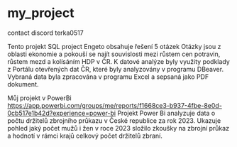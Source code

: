# my_project
contact discord terka0517

Tento projekt  SQL project Engeto obsahuje řešení 5 otázek
Otázky jsou z oblasti ekonomie a pokouší se najít souvislosti mezi růstem cen potravin, růstem mezd a kolísáním HDP v ČR.
K datové analýze byly využity podklady z Portálu otevřených dat ČR, které byly analyzovány v programu DBeaver.
Vybraná data byla zpracována v programu Excel a sepsaná jako PDF dokument.


Můj projekt v PowerBi
https://app.powerbi.com/groups/me/reports/f1668ce3-b937-4fbe-8e0d-0cb517e1b42d?experience=power-bi
Projekt Power Bi analyzuje data o počtu držitelů zbrojního průkazu v České republice za rok 2023. 
Ukazuje pohled jaký počet mužů i žen v roce 2023 složilo zkoušky na zbrojní průkaz a hodnotí v rámci krajů celkový počet držitelů zbraní.
